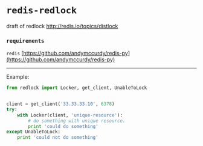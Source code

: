 # `redis-redlock`
draft of redlock http://redis.io/topics/distlock

### `requirements`

`redis` [https://github.com/andymccurdy/redis-py](https://github.com/andymccurdy/redis-py)

-------------------------------------------

Example:

```python
from redlock import Locker, get_client, UnableToLock


client = get_client('33.33.33.10', 6378)
try:
    with Locker(client, 'unique-resource'):
        # do something with unique resource.
        print 'could do something'
except UnableToLock:
    print 'could not do something'

```
